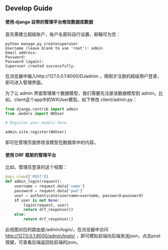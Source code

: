 ## Develop Guide



#### 使用 django 自带的管理平台修改数据库数据

首先需建立超级账户，账户名密码自行设置，邮箱可为空：

```
python manage.py createsuperuser
Username (leave blank to use 'root'): admin
Email address: 
Password:
Password (again):
Superuser created successfully.
```



在浏览器中输入http://127.0.0.1:8000/DJadmin ，用刚才注册的超级用户登录，即可进入管理界面。



为了让 admin 界面管理某个数据模型，我们需要先注册该数据模型到 admin。比如，client这个app中的WXUser模型。如下修改 client/admin.py：

```python
from django.contrib import admin
from .models import WXUser

# Register your models here.

admin.site.register(WXUser)
```



即可在管理页面修改该模型在数据库中的内容。


#### 使用 DRF 框架的管理平台

比如，管理员登录的这个视图：

```python
@api_view(['POST'])
def admin_login(request):
    username = request.data['name']
    password = request.data['pwd']
    user = authenticate(username=username, password=password)
    if user is not None:
        login(request, user)
        return drf_response(0)
    else:
        return drf_response(1)
```

此视图对应的路由是/admin/login/，在浏览器中访问 http://127.0.0.1:8000/admin/login/   ，即可模拟前端向后端发送json，点击post按键，可查看后端返回给前端的json。






